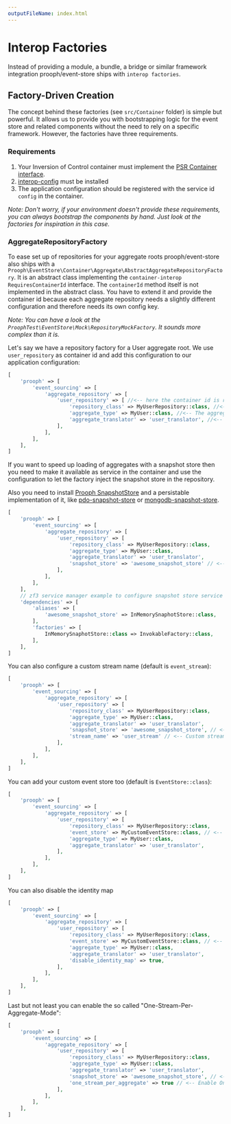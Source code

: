 ```yaml
---
outputFileName: index.html
---
```


# Interop Factories

Instead of providing a module, a bundle, a bridge or similar framework integration prooph/event-store ships with `interop factories`.

## Factory-Driven Creation

The concept behind these factories (see `src/Container` folder) is simple but powerful. It allows us to provide you with bootstrapping logic for the event store and related components
without the need to rely on a specific framework. However, the factories have three requirements.

### Requirements

1. Your Inversion of Control container must implement the [PSR Container interface](https://github.com/php-fig/container).
2. [interop-config](https://github.com/sandrokeil/interop-config) must be installed
3. The application configuration should be registered with the service id `config` in the container.

*Note: Don't worry, if your environment doesn't provide these requirements, you can
always bootstrap the components by hand. Just look at the factories for inspiration in this case.*

### AggregateRepositoryFactory

To ease set up of repositories for your aggregate roots prooph/event-store also ships with a `Prooph\EventStore\Container\Aggregate\AbstractAggregateRepositoryFactory`.
It is an abstract class implementing the `container-interop RequiresContainerId` interface. The `containerId` method
itself is not implemented in the abstract class. You have to extend it and provide the container id because each
aggregate repository needs a slightly different configuration and therefore needs its own config key.

*Note: You can have a look at the `ProophTest\EventStore\Mock\RepositoryMockFactory`. It sounds more complex than it is.*

Let's say we have a repository factory for a User aggregate root. We use `user_repository` as container id and add this
configuration to our application configuration:

```php
[
    'prooph' => [
        'event_sourcing' => [
            'aggregate_repository' => [
                'user_repository' => [ //<-- here the container id is referenced
                    'repository_class' => MyUserRepository::class, //<-- FQCN of the repository responsible for the aggregate root
                    'aggregate_type' => MyUser::class, //<-- The aggregate root FQCN the repository is responsible for
                    'aggregate_translator' => 'user_translator', //<-- The aggregate translator must be available as service in the container
                ],
            ],
        ],
    ],
]
```

If you want to speed up loading of aggregates with a snapshot store then you need to make
it available as service in the container and use the configuration to let the factory inject the snapshot store in the repository.

Also you need to install [Prooph SnapshotStore](https://github.com/prooph/snapshot-store) and a persistable implementation of it,
like [pdo-snapshot-store](https://github.com/prooph/pdo-snapshot-store/) or [mongodb-snapshot-store](https://github.com/prooph/mongodb-snapshot-store/).

```php
[
    'prooph' => [
        'event_sourcing' => [
            'aggregate_repository' => [
                'user_repository' => [
                    'repository_class' => MyUserRepository::class,
                    'aggregate_type' => MyUser::class,
                    'aggregate_translator' => 'user_translator',
                    'snapshot_store' => 'awesome_snapshot_store' // <-- SnapshotStore service id
                ],
            ],
        ],
    ],
    // zf3 service manager example to configure snapshot store service below
    'dependencies' => [
        'aliases' => [
            'awesome_snapshot_store' => InMemorySnaphotStore::class,
        ],
        'factories' => [
            InMemorySnaphotStore::class => InvokableFactory::class,
        ],
    ],
]
```

You can also configure a custom stream name (default is `event_stream`):

```php
[
    'prooph' => [
        'event_sourcing' => [
            'aggregate_repository' => [
                'user_repository' => [
                    'repository_class' => MyUserRepository::class,
                    'aggregate_type' => MyUser::class,
                    'aggregate_translator' => 'user_translator',
                    'snapshot_store' => 'awesome_snapshot_store', // <-- SnapshotStore service id
                    'stream_name' => 'user_stream' // <-- Custom stream name
                ],
            ],
        ],
    ],
]
```

You can add your custom event store too (default is `EventStore::class`):
```php
[
    'prooph' => [
        'event_sourcing' => [
            'aggregate_repository' => [
                'user_repository' => [
                    'repository_class' => MyUserRepository::class,
                    'event_store' => MyCustomEventStore::class, // <-- Custom event store service id
                    'aggregate_type' => MyUser::class,
                    'aggregate_translator' => 'user_translator',
                ],
            ],
        ],
    ],
]
```

You can also disable the identity map
```php
[
    'prooph' => [
        'event_sourcing' => [
            'aggregate_repository' => [
                'user_repository' => [
                    'repository_class' => MyUserRepository::class,
                    'event_store' => MyCustomEventStore::class, // <-- Custom event store service id
                    'aggregate_type' => MyUser::class,
                    'aggregate_translator' => 'user_translator',
                    'disable_identity_map' => true,
                ],
            ],
        ],
    ],
]
```

Last but not least you can enable the so called "One-Stream-Per-Aggregate-Mode":
```php
[
    'prooph' => [
        'event_sourcing' => [
            'aggregate_repository' => [
                'user_repository' => [
                    'repository_class' => MyUserRepository::class,
                    'aggregate_type' => MyUser::class,
                    'aggregate_translator' => 'user_translator',
                    'snapshot_store' => 'awesome_snapshot_store', // <-- SnapshotStore service id
                    'one_stream_per_aggregate' => true // <-- Enable One-Stream-Per-Aggregate-Mode
                ],
            ],
        ],
    ],
]
```

